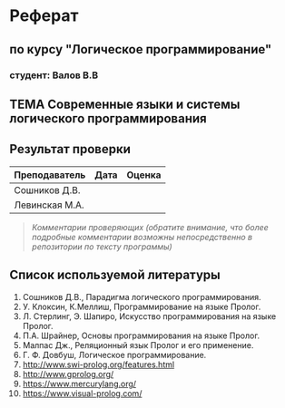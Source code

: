 # Реферат
## по курсу "Логическое программирование"

### студент: Валов В.В

## ТЕМА Современные языки и системы логического программирования

## Результат проверки

| Преподаватель     | Дата         |  Оценка       |
|-------------------|--------------|---------------|
| Сошников Д.В. |              |               |
| Левинская М.А.|              |               |

> *Комментарии проверяющих (обратите внимание, что более подробные комментарии возможны непосредственно в репозитории по тексту программы)*



## Список используемой литературы

1. Сошников Д.В., Парадигма логического программирования.
2. У. Клоксин, К.Меллиш, Программирование на языке Пролог.
3. Л. Стерлинг, Э. Шапиро, Искусство программирования на языке Пролог.
4. П.А. Шрайнер, Основы программирования на языке Пролог.
5. Малпас Дж., Реляционный язык Пролог и его применение.
6. Г. Ф. Довбуш, Логическое программирование.
7. http://www.swi-prolog.org/features.html
8. http://www.gprolog.org/
9. https://www.mercurylang.org/
10. https://www.visual-prolog.com/
